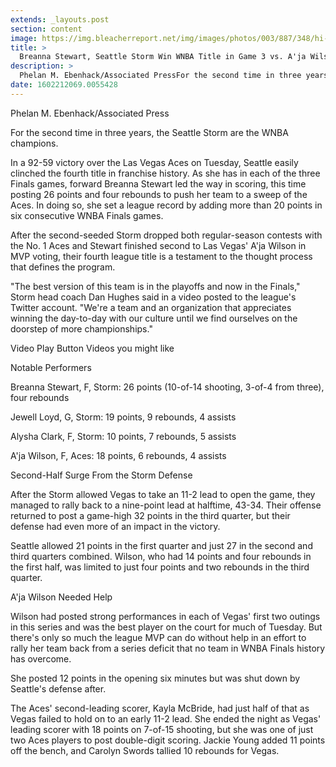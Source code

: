 ```yaml
--- 
extends: _layouts.post 
section: content 
image: https://img.bleacherreport.net/img/images/photos/003/887/348/hi-res-cf86ea9eec28fd7271ca5c410561e783_crop_exact.jpg?w=1200&h=1200&q=75 
title: > 
  Breanna Stewart, Seattle Storm Win WNBA Title in Game 3 vs. A'ja Wilson, Aces 
description: > 
  Phelan M. Ebenhack/Associated PressFor the second time in three years, the Seattle Storm are the WNBA champions.In a 92-59 victory over the Las Vegas Aces on Tuesday, Seattle easily clinched the fourth title in franchise history.In doing so, she set a league record by adding more than 20 points in six consecutive WNBA Finals games.1 Aces and Stewart finished second to Las Vegas' A'ja Wilson in MVP voting, their fourth league title is a testament to the thought process that defines the program."The best version of this team is in the playoffs and now in the Finals," Storm head coach Dan Hughes said in a video posted to the league's Twitter account. 
date: 1602212069.0055428 
--- 
```

Phelan M. Ebenhack/Associated Press

For the second time in three years, the Seattle Storm are the WNBA champions.

In a 92-59 victory over the Las Vegas Aces on Tuesday, Seattle easily clinched the fourth title in franchise history. As she has in each of the three Finals games, forward Breanna Stewart led the way in scoring, this time posting 26 points and four rebounds to push her team to a sweep of the Aces. In doing so, she set a league record by adding more than 20 points in six consecutive WNBA Finals games.

After the second-seeded Storm dropped both regular-season contests with the No. 1 Aces and Stewart finished second to Las Vegas' A'ja Wilson in MVP voting, their fourth league title is a testament to the thought process that defines the program.

"The best version of this team is in the playoffs and now in the Finals," Storm head coach Dan Hughes said in a video posted to the league's Twitter account. "We're a team and an organization that appreciates winning the day-to-day with our culture until we find ourselves on the doorstep of more championships."

Video Play Button Videos you might like

Notable Performers

Breanna Stewart, F, Storm: 26 points (10-of-14 shooting, 3-of-4 from three), four rebounds

Jewell Loyd, G, Storm: 19 points, 9 rebounds, 4 assists

Alysha Clark, F, Storm: 10 points, 7 rebounds, 5 assists

A'ja Wilson, F, Aces: 18 points, 6 rebounds, 4 assists

Second-Half Surge From the Storm Defense

After the Storm allowed Vegas to take an 11-2 lead to open the game, they managed to rally back to a nine-point lead at halftime, 43-34. Their offense returned to post a game-high 32 points in the third quarter, but their defense had even more of an impact in the victory.

Seattle allowed 21 points in the first quarter and just 27 in the second and third quarters combined. Wilson, who had 14 points and four rebounds in the first half, was limited to just four points and two rebounds in the third quarter.

A'ja Wilson Needed Help

Wilson had posted strong performances in each of Vegas' first two outings in this series and was the best player on the court for much of Tuesday. But there's only so much the league MVP can do without help in an effort to rally her team back from a series deficit that no team in WNBA Finals history has overcome.

She posted 12 points in the opening six minutes but was shut down by Seattle's defense after.

The Aces' second-leading scorer, Kayla McBride, had just half of that as Vegas failed to hold on to an early 11-2 lead. She ended the night as Vegas' leading scorer with 18 points on 7-of-15 shooting, but she was one of just two Aces players to post double-digit scoring. Jackie Young added 11 points off the bench, and Carolyn Swords tallied 10 rebounds for Vegas.